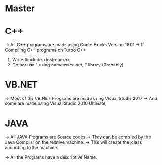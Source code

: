 # Master

# C++

-> All C++ programs are made using Code::Blocks Version 16.01
-> If Compiling C++ programs on Turbo C++
  1. Write #include <iostream.h>
  2. Do not use " using namespace std; " library (Probably)
  
# VB.NET
  
-> Most of the VB.NET Programs are made using Visual Studio 2017
-> And some are made using Visual Studio 2010 Ultimate

# JAVA

-> All JAVA Programs are Source codes
-> They can be compiled by the Java Compiler on the relative machine.
-> This will create the .class according to the machine.

-> All the Programs have a descriptive Name.

